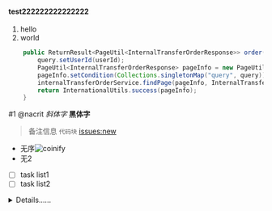#### test222222222222222

1. hello
2. world
```java
    public ReturnResult<PageUtil<InternalTransferOrderResponse>> order(Long userId, String language, InternalTransferOrderQuery query) {
        query.setUserId(userId);
        PageUtil<InternalTransferOrderResponse> pageInfo = new PageUtil<>(query);
        pageInfo.setCondition(Collections.singletonMap("query", query));
        internalTransferOrderService.findPage(pageInfo, InternalTransferOrderResponse.class);
        return InternationalUtils.success(pageInfo);
    }
``` 
#1 
@nacrit 
_斜体字_
**黑体字**

> 备注信息
`代码块`
[issues:new](https://github.com/nacrit/nacrt.github.io/issues/new)

- 无序![coinify](https://github.com/nacrit/nacrt.github.io/assets/40764351/1b99a293-0921-49b9-9342-d74ce021c499)
- 无2

- [ ] task list1
- [ ] task list2

<details><summary>Details......</summary>
<p>



</p>
</details> 